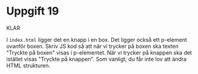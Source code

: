 # Uppgift 19
KLAR

I `index.html` ligger det en knapp i en box. Det ligger också ett p-element ovanför boxen. Skriv JS kod så att när vi trycker på boxen ska texten "Tryckte på boxen" visas i p-elementet. När vi trycker på knappen ska det istället visas "Tryckte på knappen". Som vanligt, du får inte lov att ändra HTML strukturen.
